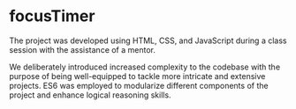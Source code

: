# focusTimer

The project was developed using HTML, CSS, and JavaScript during a class session with the assistance of a mentor. 

We deliberately introduced increased complexity to the codebase with the purpose of being well-equipped to tackle more intricate and extensive projects. 
ES6 was employed to modularize different components of the project and enhance logical reasoning skills.
